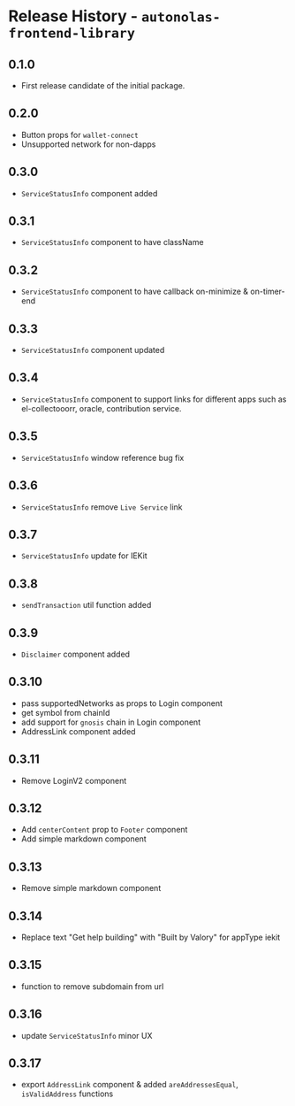 # Release History - `autonolas-frontend-library`

## 0.1.0

- First release candidate of the initial package.

## 0.2.0

- Button props for `wallet-connect`
- Unsupported network for non-dapps

## 0.3.0

- `ServiceStatusInfo` component added

## 0.3.1

- `ServiceStatusInfo` component to have className

## 0.3.2

- `ServiceStatusInfo` component to have callback on-minimize & on-timer-end

## 0.3.3

- `ServiceStatusInfo` component updated

## 0.3.4

- `ServiceStatusInfo` component to support links for different apps such as el-collectooorr, oracle, contribution service.

## 0.3.5

- `ServiceStatusInfo` window reference bug fix

## 0.3.6

- `ServiceStatusInfo` remove `Live Service` link

## 0.3.7

- `ServiceStatusInfo` update for IEKit

## 0.3.8

- `sendTransaction` util function added

## 0.3.9

- `Disclaimer` component added

## 0.3.10

- pass supportedNetworks as props to Login component
- get symbol from chainId
- add support for `gnosis` chain in Login component
- AddressLink component added

## 0.3.11
- Remove LoginV2 component

## 0.3.12
- Add `centerContent` prop to `Footer` component
- Add simple markdown component

## 0.3.13
- Remove simple markdown component

## 0.3.14
- Replace text "Get help building" with "Built by Valory" for appType iekit

## 0.3.15
- function to remove subdomain from url

## 0.3.16
- update `ServiceStatusInfo` minor UX

## 0.3.17
- export `AddressLink` component & added `areAddressesEqual`, `isValidAddress` functions
